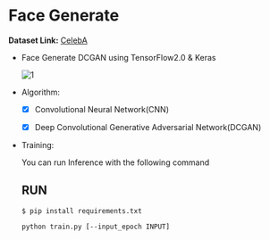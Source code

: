 # Face Generate

  **Dataset Link:** [CelebA](https://www.kaggle.com/ashishjangra27/gender-recognition-200k-images-celeba)
  

  - Face Generate DCGAN using TensorFlow2.0 & Keras

    ![1](https://user-images.githubusercontent.com/88143329/161974847-b3bb9f7f-1a28-4b0d-afdc-6a3866bc79a0.png)
    
  - Algorithm:

    - [x] Convolutional Neural Network(CNN)
    - [x] Deep Convolutional Generative Adversarial Network(DCGAN)
    

  - Training:

      You can run  Inference with the following command

      ## RUN

      ```
      $ pip install requirements.txt
      
      python train.py [--input_epoch INPUT]
      ```
      
